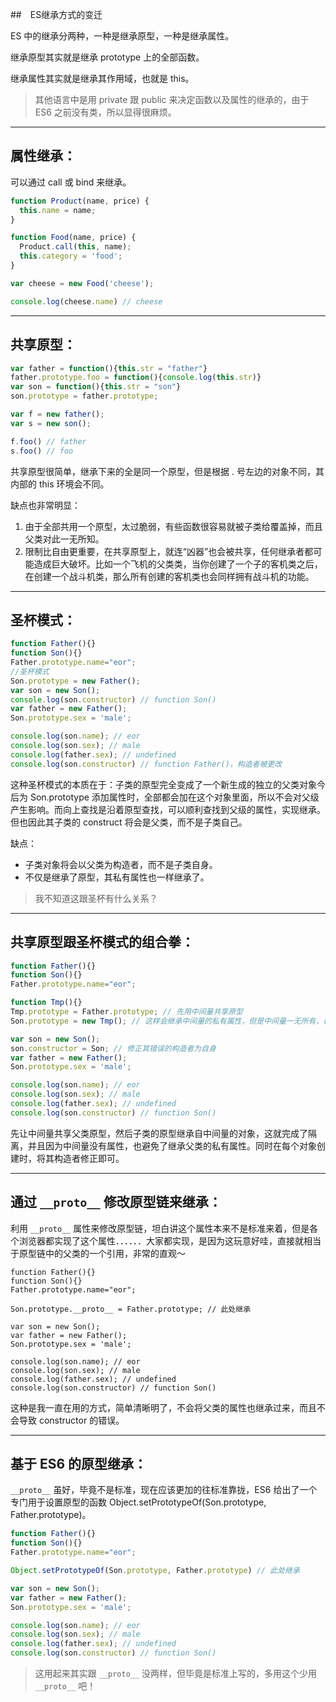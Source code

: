 ##　ES继承方式的变迁

ES 中的继承分两种，一种是继承原型，一种是继承属性。

继承原型其实就是继承 prototype 上的全部函数。

继承属性其实就是继承其作用域，也就是 this。

> 其他语言中是用 private 跟 public 来决定函数以及属性的继承的，由于 ES6 之前没有类，所以显得很麻烦。

---

## 属性继承：

可以通过 call 或 bind 来继承。

```js
function Product(name, price) {
  this.name = name;
}

function Food(name, price) {
  Product.call(this, name);
  this.category = 'food';
}

var cheese = new Food('cheese');

console.log(cheese.name) // cheese
```

---

## 共享原型：

```js
var father = function(){this.str = "father"}
father.prototype.foo = function(){console.log(this.str)}
var son = function(){this.str = "son"}
son.prototype = father.prototype;

var f = new father();
var s = new son();

f.foo() // father
s.foo() // foo
```

共享原型很简单，继承下来的全是同一个原型，但是根据 . 号左边的对象不同，其内部的 this 环境会不同。

缺点也非常明显：

1. 由于全部共用一个原型，太过脆弱，有些函数很容易就被子类给覆盖掉，而且父类对此一无所知。
2. 限制比自由更重要，在共享原型上，就连“凶器”也会被共享，任何继承者都可能造成巨大破坏。比如一个飞机的父类类，当你创建了一个子的客机类之后，在创建一个战斗机类，那么所有创建的客机类也会同样拥有战斗机的功能。

---

## 圣杯模式：

```js
function Father(){}
function Son(){}
Father.prototype.name="eor";
//圣杯模式
Son.prototype = new Father();
var son = new Son();
console.log(son.constructor) // function Son()
var father = new Father(); 
Son.prototype.sex = 'male';

console.log(son.name); // eor
console.log(son.sex); // male
console.log(father.sex); // undefined
console.log(son.constructor) // function Father()，构造者被更改
```

这种圣杯模式的本质在于：子类的原型完全变成了一个新生成的独立的父类对象今后为 Son.prototype 添加属性时，全部都会加在这个对象里面，所以不会对父级产生影响。而向上查找是沿着原型查找，可以顺利查找到父级的属性，实现继承。但也因此其子类的 construct 将会是父类，而不是子类自己。

缺点：

- 子类对象将会以父类为构造者，而不是子类自身。
- 不仅是继承了原型，其私有属性也一样继承了。

> 我不知道这跟圣杯有什么关系？



---



## 共享原型跟圣杯模式的组合拳：

```js
function Father(){}
function Son(){}
Father.prototype.name="eor";

function Tmp(){}
Tmp.prototype = Father.prototype; // 先用中间量共享原型
Son.prototype = new Tmp(); // 这样会继承中间量的私有属性，但是中间量一无所有，相当仅继承了其原型

var son = new Son();
son.constructor = Son; // 修正其错误的构造者为自身
var father = new Father(); 
Son.prototype.sex = 'male';

console.log(son.name); // eor
console.log(son.sex); // male
console.log(father.sex); // undefined
console.log(son.constructor) // function Son()
```

先让中间量共享父类原型，然后子类的原型继承自中间量的对象，这就完成了隔离，并且因为中间量没有属性，也避免了继承父类的私有属性。同时在每个对象创建时，将其构造者修正即可。

---

## 通过 `__proto__` 修改原型链来继承：

利用 `__proto__` 属性来修改原型链，坦白讲这个属性本来不是标准来着，但是各个浏览器都实现了这个属性．．．．．．大家都实现，是因为这玩意好哇，直接就相当于原型链中的父类的一个引用，非常的直观～

```
function Father(){}
function Son(){}
Father.prototype.name="eor";

Son.prototype.__proto__ = Father.prototype; // 此处继承

var son = new Son();
var father = new Father(); 
Son.prototype.sex = 'male';

console.log(son.name); // eor
console.log(son.sex); // male
console.log(father.sex); // undefined
console.log(son.constructor) // function Son()
```

这种是我一直在用的方式，简单清晰明了，不会将父类的属性也继承过来，而且不会导致 constructor 的错误。

---

## 基于 ES6 的原型继承：

`__proto__` 虽好，毕竟不是标准，现在应该更加的往标准靠拢，ES6 给出了一个专门用于设置原型的函数 Object.setPrototypeOf(Son.prototype, Father.prototype)。

```js
function Father(){}
function Son(){}
Father.prototype.name="eor";

Object.setPrototypeOf(Son.prototype, Father.prototype) // 此处继承

var son = new Son();
var father = new Father(); 
Son.prototype.sex = 'male';

console.log(son.name); // eor
console.log(son.sex); // male
console.log(father.sex); // undefined
console.log(son.constructor) // function Son()
```

> 这用起来其实跟 `__proto__` 没两样，但毕竟是标准上写的，多用这个少用 `__proto__` 吧！

